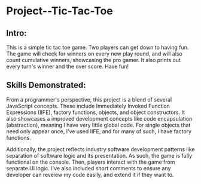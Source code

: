# Project--Tic-Tac-Toe

## Intro:
This is a simple tic tac toe game. Two players can get down to having fun. The game will check for winners on every new play round, and will also count cumulative winners, showcasing the pro gamer. It also prints out every turn's winner and the over score. Have fun!

## Skills Demonstrated:
From a programmer's perspective, this project is a blend of several JavaScript concepts. These include Immediately Invoked Function Expressions (IIFE), factory functions, objects, and object constructors. It also showcases a improved development concepts like code encapsulation (abstraction), meaning I have very little global code. For single objects that need only appear once, I've used IIFE, and for many of such, I have factory functions. 

Additionally, the project reflects industry software development patterns like separation of software logic and its presentation. As such, the game is fully functional on the console. Then, players interact with the game from separate UI logic. I've also included short comments to ensure any developer can reveiew my code easily, and extend it if they want to. 
